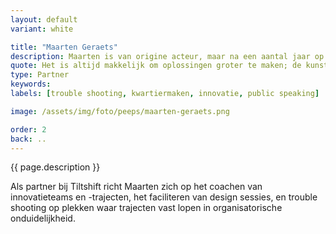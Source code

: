 ```yaml
---
layout: default
variant: white

title: "Maarten Geraets"
description: Maarten is van origine acteur, maar na een aantal jaar op de planken te hebben gestaan heeft hij zich omgeschoold tot bestuurskundige. Als procesdesigner en kwartiermaker innovatie stond hij aan de wieg van succesvolle in-house startups als virtuele SIM-only provider Hollands Nieuwe, en Datalab Amsterdam, de data-innovatiewerkplaats van de gemeente Amsterdam.
quote: Het is altijd makkelijk om oplossingen groter te maken; de kunst is om ze klein te houden
type: Partner
keywords:
labels: [trouble shooting, kwartiermaken, innovatie, public speaking]

image: /assets/img/foto/peeps/maarten-geraets.png

order: 2
back: ..
---
```

{{ page.description }}

Als partner bij Tiltshift richt Maarten zich op het coachen van innovatieteams en -trajecten, het faciliteren van design sessies, en trouble shooting op plekken waar trajecten vast lopen in organisatorische onduidelijkheid.